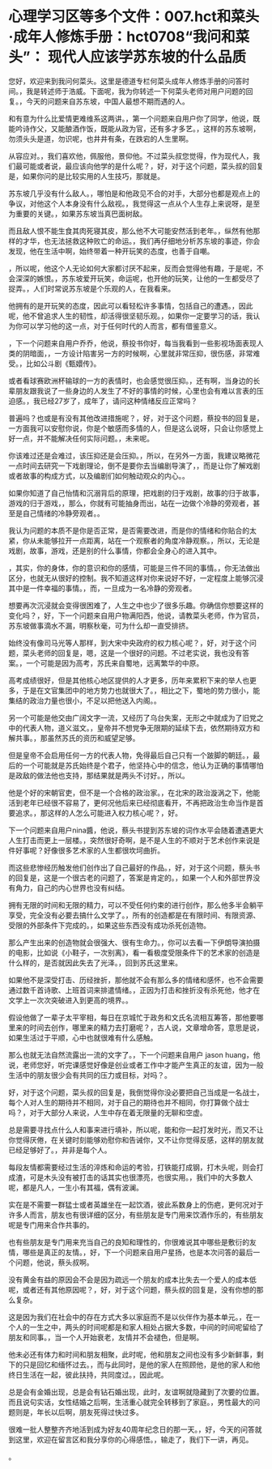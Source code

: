 # 心理学习区等多个文件：007.hct和菜头·成年人修炼手册：hct0708“我问和菜头”： 现代人应该学苏东坡的什么品质 

您好，欢迎来到我问何菜头。这里是德道专栏何菜头成年人修炼手册的问答时间。，我是转述师于浩威。下面呢，我为你转述一下何菜头老师对用户问题的回复。，今天的问题来自苏东坡，中国人最想不期而遇的人。

和有意为什么比爱情更难维系这两讲。，第一个问题来自用户你了同学，他说，既能吟诗作父，又能酿酒作饭，既能从政为官，还有多才多艺。，这样的苏东坡啊，勿须头头是道，勿识呢，也井井有条，在跌宕的人生里啊。

从容应对。，我们喜欢他，佩服他，景仰他。不过菜头叔您觉得，作为现代人，我们最可能或者说，最应该向他学的是什么呢？，好，对于这个问题，菜头叔的回复是，如果你问的是比较实用的人生技巧，那就是。

苏东坡几乎没有什么敌人。，哪怕是和他政见不合的对手，大部分也都是观点上的争议，对他这个人本身没有什么敌视。，我觉得这一点从个人生存上来说呀，是至为重要的关键。，如果苏东坡当真巴面树敌。

而且敌人恨不能生食其肉死寝其皮，那么他不大可能安然活到老年。，纵然有他那样的才华，也无法拯救这种败亡的命运。，我们再仔细地分析苏东坡的事迹，你会发现，他在生活中啊，始终带着一种开玩笑的态度，也善于自嘲。

，所以呢，他这个人无论如何大家都讨厌不起来，反而会觉得他有趣，于是呢，不会深深的嫉恨。，苏东坡爱开玩笑，命运呢，也开他的玩笑，让他的一生都受尽了捉弄。，人们时常说苏东坡是个乐观的人，在我看来。

他拥有的是开玩笑的态度，因此可以看轻松许多事情，包括自己的遭遇。，因此呢，他不曾追求人生的韧性，却活得很坚韧乐观。，如果你一定要学习的话，我认为你可以学习他的这一点，对于任何时代的人而言，都有借鉴意义。

，下一个问题来自用户乔乔，他说，蔡投书你好，每当我看到一些影视场面表现人类的阴暗面，，一方设计陷害另一方的时候啊，心里就非常压抑，很伤感，非常难受。，比如公斗剧《甄嬛传》。

或者看球赛欧洲杯输球的一方的表情时，也会感觉很压抑。，还有啊，当身边的长辈朋友跟我说了一些身边的人发生了不好的事情的时候，心里也会有难以言表的压迫感。，我已经27岁了，成年了，请问这种情绪反应正常吗？

普遍吗？也或是有没有其他改进措施呢？，好，对于这个问题，蔡投书的回复是，一方面我可以安慰你说，你是个敏感而多情的人，但是这么说呀，只会让你感觉上好一点，并不能解决任何实际问题。，未来呢。

你该难过还是会难过，该压抑还是会压抑。，所以，在另外一方面，我建议略微花一点时间去研究一下戏剧理论，倒不是要你去当编剧导演了，，而是让你了解戏剧或者故事的构成方式，以及编剧们如何触动观众的内心。。

如果你知道了自己怡情和沉溺背后的原理，把戏剧的归于戏剧，故事的归于故事，游戏的归于游戏，，那么，你就有可能抽身而出，站在一边做个冷静的旁观者，甚至是自己情绪的冷静旁观者。。

我认为问题的本质不是你是否正常，是否需要改进，而是你的情绪和你贴合的太紧，你从未能够拉开一点距离，站在一个观察者的角度冷静观察。，所以，无论是戏剧，故事，游戏，还是别的什么事情，你都会全身心的进入其中。

，其实，你的身体，你的意识和你的感情，可能是三件不同的事情。，你无法做出区分，也就无从很好的控制。我不知道这样对你来说好不好，一定程度上能够沉浸其中是一件幸福的事情。，而，一旦成为一名冷静的旁观者。

想要再次沉浸就会变得很困难了，人生之中也少了很多乐趣。你确信你想要这样的变化吗？，好，下一个问题来自用户物满阳西，他说，请教菜头老师，作为官员，苏东坡做事滴水不漏，明察秋毫，可为什么却一直受排挤。

始终没有像司马光等人那样，到大宋中央政府的权力核心呢？，好，对于这个问题，菜头老师的回复是，嗯，这是一个很好的问题。不过老实说，我也没有答案。，一个可能是因为高考，苏氏来自蜀地，远离繁华的中原。

高考成绩很好，但是其他核心地区提供的人才更多，历年来累积下来的举人也更多，于是在文官集团中的地方势力也就很大了。，相比之下，蜀地的势力很小，能集结的政治力量也很小，不足以把他送入内阁。。

另一个可能是他交由广阔文字一流，又经历了乌台失案，无形之中就成为了旧党之中的代表人物，道义滋文。，皇帝并不想党争无限期的延续下去，依然期待双方和解共事。，那虽然苏氏的资历和威望足够。

但是皇帝不会启用任何一方的代表人物，免得最后自己只有一个跛脚的朝廷。，最后的一个可能就是苏氏始终是个君子，他坚持心中的信念，他认为正确的事情哪怕是政敌的做法他也支持，那结果就是两头不讨好。，所以。

他是个好的宋朝官吏，但不是一个合格的政治家。，在北宋的政治漩涡之下，他能活到老年已经很不容易了，更何况他后来已经彻底看开，不再把政治生命当作是首要追求。，那这样的人怎么可能进入权力核心呢？，好。

下一个问题来自用户nina醬，他说，蔡头书提到苏东坡的词作水平会随着遭遇更大人生打击而更上一层楼。，突然很好奇啊，是不是人生的不顺对于艺术创作来说是件好事呢？好像很多艺术家的人生都很坎坷曲折。

而这些悲惨经历触发他们创作出了自己最好的作品。，好，对于这个问题，蔡头书的回复是，这是一个很古老的问题了，答案是肯定的。，如果一个人和外部世界没有角力，自己的内心世界也没有纠结。

拥有无限的时间和无限的精力，可以不受任何约束的进行创作，那么他多半会躺平享受，完全没有必要去搞什么文学了。，所有的创造都是在有限时间、有限资源、受限的外部条件下完成的。，如果这些东西没有成功杀死创造物。

那么产生出来的创造物就会很强大、很有生命力。，你可以去看一下伊朗导演拍摄的电影，比如说《小鞋子，一次别离》，看一看极度受限条件下的艺术家的创造是什么样的，是否就因此失去了光泽。，回到苏氏这里来。

如果他不是深受打击、历经挫折，那他就不会有那么多的情绪和感怀，也不会需要通过数千首诗歌、上班首词来排遣情绪。，正因为打击和挫折没有杀死他，他才在文学上一次次突破进入到更高的境界。。

假设他做了一辈子太平宰相，每日在京城忙于政务和文氏名流相互筹答，那他要哪里来的时间去创作，哪里来的精力去打磨呢？，古人说，文章增命答，意思是说，如果生活过于平顺，心中也就很难有什么感触。

那么也就无法自然流露出一流的文字了。，下一个问题来自用户 jason huang，他说，老师您好，听完课感觉好像是创业或者工作中才能产生真正的友谊，因为一般生活中的朋友很少会有共同的压力或目标，对吗？。

好，对于这个问题，菜头叔的回复是，我倒觉得你没必要把自己当成是一名战士，每个人对人生的期待并不相同，对于自己的期待也并不相同，你打算做个战士吗？，对于大部分人来说，人生中存在着无限量的无聊和空虚。

总是需要寻找点什么人和事来进行填补，所以呢，能和你一起打发时光，而又不让你觉得厌倦，在关键时刻能够劝慰你和告诫你，又不让你觉得反感，这样的朋友就已经足够好了。，并非是每个人。

每段友情都需要经过生活的淬炼和命运的考验，打铁能打成钢，打木头呢，则会打成渣，可是木头没有被打击的话其实也很漂亮，也很实用。，我们中的大多数人呢，都是凡人，一生小有其福，偶有波澜。

实在是不需要一群猛士或者英雄坐在一起饮酒，彼此系数身上的伤疤，更何况对于许多人而言，朋友也有很详细的区分，有些朋友是专门用来饮酒作乐的，有些朋友呢是专门用来合作共事的。

也有些朋友是专门用来充当自己的良知和理性的，你很难说其中哪些是敷衍的友情，哪些是真正的友情。，好，下一个问题来自用户星扬，也是本次问答的最后一个问题，他说，蔡头叔啊。

没有黄金有益的原因会不会是因为疏远一个朋友的成本比失去一个爱人的成本低呢，或者还有其他原因呢？，好，对于这个问题，蔡头叔的回复是，没有你想的那么复杂。

这是因为我们在社会中的存在方式大多以家庭而不是以伙伴作为基本单元。，在一个人的一生之中，两头的时间呢都是和家人相处占据大多数，中间的时间呢留给了朋友和同事。，当一个人开始衰老，友情并不会褪色，但是啊。

他未必还有体力和时间和朋友相聚，此时呢，他和朋友之间也没有多少新鲜事，剩下的只是回忆和缅怀过去。，而与此同时，是他的家人在照顾他，是他的家人和他终日生活在一起，彼此扶持，共同度过。，因此呢。

总是会有金婚出现，总是会有钻石婚出现，此时，友谊啊就隐藏到了次要的位置。而且说句实话，女性结婚之后啊，生活重心就完全转移到了家庭。，男性最大的问题则是，年长以后啊，朋友死得过快过多。

很难一批人整整齐齐地活到成为好友40周年纪念日的那一天。，好，今天的问答就到这里，欢迎在留言区和我分享你的心得感悟。，输走了，我们下一讲，再见。

。